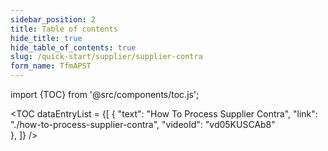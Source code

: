 ```yaml
---
sidebar_position: 2
title: Table of contents
hide_title: true 
hide_table_of_contents: true
slug: /quick-start/supplier/supplier-contra 
form_name: TfmAPST
---
```


import {TOC} from '@src/components/toc.js';

<TOC
dataEntryList = {[
{
  "text": "How To Process Supplier Contra", 
  "link": "./how-to-process-supplier-contra",
  "videoId": "vd05KUSCAb8"  
},
]}
/>
